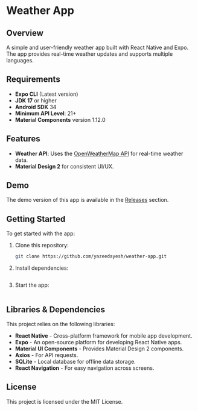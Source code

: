 # Weather App


## Overview
A simple and user-friendly weather app built with React Native and Expo. The app provides real-time weather updates and supports multiple languages.

## Requirements
- **Expo CLI** (Latest version)
- **JDK 17** or higher
- **Android SDK** 34
- **Minimum API Level**: 21+
- **Material Components** version 1.12.0

## Features
- **Weather API**: Uses the [OpenWeatherMap API](https://openweathermap.org/) for real-time weather data.
- **Material Design 2** for consistent UI/UX.

## Demo
The demo version of this app is available in the [Releases](https://github.com/yazeedayesh/weather-app/releases) section.

## Getting Started
To get started with the app:
1. Clone this repository:
   ```bash
   git clone https://github.com/yazeedayesh/weather-app.git

2. Install dependencies:
   ```npm install

4. Start the app:
   ```expo start

## Libraries & Dependencies
This project relies on the following libraries:

- **React Native** - Cross-platform framework for mobile app development.
- **Expo** - An open-source platform for developing React Native apps.
- **Material UI Components** - Provides Material Design 2 components.
- **Axios** - For API requests.
- **SQLite** - Local database for offline data storage.
- **React Navigation** - For easy navigation across screens.

## License
This project is licensed under the MIT License.



